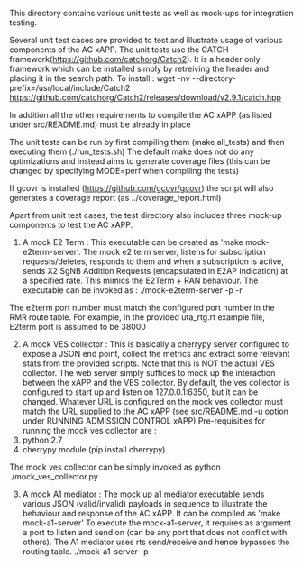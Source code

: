 This directory contains various unit tests as well as mock-ups for integration testing.

Several unit test cases are provided to test and illustrate usage of various components of the AC xAPP. The unit tests use the CATCH framework(https://github.com/catchorg/Catch2).  It is a header only framework which can be installed simply by retreiving the header and placing it in the search path. To install : 
 wget -nv  --directory-prefix=/usr/local/include/Catch2 https://github.com/catchorg/Catch2/releases/download/v2.9.1/catch.hpp

In addition all the other requirements to compile the AC xAPP (as listed under src/README.md) must be already in place

The unit tests can be run by first compiling them (make all_tests)  and then executing them (./run_tests.sh)
The default make does not do any optimizations and instead aims to generate coverage files (this can be changed by specifying MODE=perf when compiling the tests)

If gcovr is installed (https://github.com/gcovr/gcovr) the script  will  also generates a coverage report (as ../coverage_report.html)

Apart from unit test cases, the test directory also includes three mock-up components to test the AC xAPP.
1. A mock E2 Term : This executable can be created as 'make  mock-e2term-server'.  The mock e2 term server, listens for subscription requests/deletes,
responds to them and when a subscription is active, sends X2 SgNB Addition Requests (encapsulated in E2AP Indication) at a specified rate. This
mimics the E2Term + RAN behaviour.  The executable can be invoked as :
./mock-e2term-server -p <e2term port number> -r <rate to send at>

The e2term port number must match the configured port number in the RMR route table. For example, in the provided uta_rtg.rt example file, E2term
port is assumed to be 38000 

2. A mock VES collector : This is basically a cherrypy server configured to expose a JSON end point, collect the metrics and extract some relevant
stats from the provided scripts. Note  that this is NOT the actual VES collector. The web server simply suffices to mock up the interaction between
the xAPP and the VES collector.  By default, the ves collector is configured to start up and listen on 127.0.0.1:6350, but it can be changed.
Whatever URL is configured on the mock ves collector must match the URL supplied to the AC xAPP (see src/README.md -u option under RUNNING ADMISSION CONTROL xAPP)
Pre-requisities for running the mock ves collector are :
1. python 2.7
2. cherrypy module (pip install cherrypy)

The mock ves collector can be simply invoked as python ./mock_ves_collector.py


3. A mock A1 mediator : The mock up a1 mediator executable sends various JSON (valid/invalid) payloads in sequence to illustrate the behaviour and response of the AC xAPP. It can be compiled  as 'make mock-a1-server'
To execute the mock-a1-server,  it requires as argument a port to listen and send on (can be any port that does not conflict with others). The A1 mediator uses rts send/receive and hence bypasses the routing table. 
./mock-a1-server -p <port number> 
